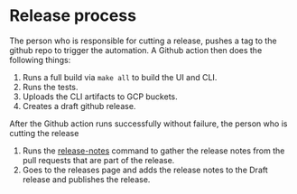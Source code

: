 # Release process

The person who is responsible for cutting a release, pushes a tag to the 
github repo to trigger the automation. A Github action then does the 
following things:
1. Runs a full build via `make all` to build the UI and CLI.
2. Runs the tests.
3. Uploads the CLI artifacts to GCP buckets.
4. Creates a draft github release.

After the Github action runs successfully without failure, the person who is 
cutting the release
1. Runs the [release-notes](release-notes-gathering-process.md) command to gather the
   release notes from the pull requests that are part of the release.
2. Goes to the releases page and adds the release notes to the Draft release 
   and publishes the release.
